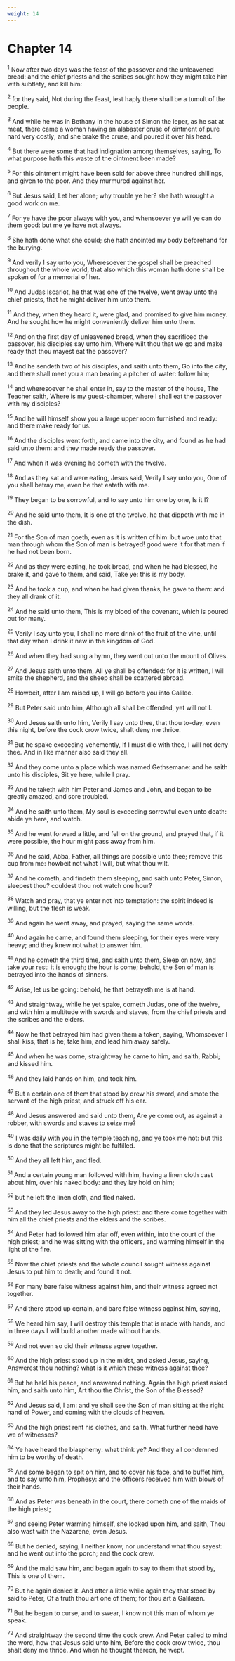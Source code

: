 ```yaml
---
weight: 14
---
```


# Chapter 14

<sup>1</sup> Now after two days was the feast of the passover and the unleavened bread: and the chief priests and the scribes sought how they might take him with subtlety, and kill him: 

<sup>2</sup> for they said, Not during the feast, lest haply there shall be a tumult of the people. 

<sup>3</sup> And while he was in Bethany in the house of Simon the leper, as he sat at meat, there came a woman having an alabaster cruse of ointment of pure nard very costly; and she brake the cruse, and poured it over his head. 

<sup>4</sup> But there were some that had indignation among themselves, saying, To what purpose hath this waste of the ointment been made? 

<sup>5</sup> For this ointment might have been sold for above three hundred shillings, and given to the poor. And they murmured against her. 

<sup>6</sup> But Jesus said, Let her alone; why trouble ye her? she hath wrought a good work on me. 

<sup>7</sup> For ye have the poor always with you, and whensoever ye will ye can do them good: but me ye have not always. 

<sup>8</sup> She hath done what she could; she hath anointed my body beforehand for the burying. 

<sup>9</sup> And verily I say unto you, Wheresoever the gospel shall be preached throughout the whole world, that also which this woman hath done shall be spoken of for a memorial of her. 

<sup>10</sup> And Judas Iscariot, he that was one of the twelve, went away unto the chief priests, that he might deliver him unto them. 

<sup>11</sup> And they, when they heard it, were glad, and promised to give him money. And he sought how he might conveniently deliver him unto them. 

<sup>12</sup> And on the first day of unleavened bread, when they sacrificed the passover, his disciples say unto him, Where wilt thou that we go and make ready that thou mayest eat the passover? 

<sup>13</sup> And he sendeth two of his disciples, and saith unto them, Go into the city, and there shall meet you a man bearing a pitcher of water: follow him; 

<sup>14</sup> and wheresoever he shall enter in, say to the master of the house, The Teacher saith, Where is my guest-chamber, where I shall eat the passover with my disciples? 

<sup>15</sup> And he will himself show you a large upper room furnished and ready: and there make ready for us. 

<sup>16</sup> And the disciples went forth, and came into the city, and found as he had said unto them: and they made ready the passover. 

<sup>17</sup> And when it was evening he cometh with the twelve. 

<sup>18</sup> And as they sat and were eating, Jesus said, Verily I say unto you, One of you shall betray me, even he that eateth with me. 

<sup>19</sup> They began to be sorrowful, and to say unto him one by one, Is it I? 

<sup>20</sup> And he said unto them, It is one of the twelve, he that dippeth with me in the dish. 

<sup>21</sup> For the Son of man goeth, even as it is written of him: but woe unto that man through whom the Son of man is betrayed! good were it for that man if he had not been born. 

<sup>22</sup> And as they were eating, he took bread, and when he had blessed, he brake it, and gave to them, and said, Take ye: this is my body. 

<sup>23</sup> And he took a cup, and when he had given thanks, he gave to them: and they all drank of it. 

<sup>24</sup> And he said unto them, This is my blood of the covenant, which is poured out for many. 

<sup>25</sup> Verily I say unto you, I shall no more drink of the fruit of the vine, until that day when I drink it new in the kingdom of God. 

<sup>26</sup> And when they had sung a hymn, they went out unto the mount of Olives. 

<sup>27</sup> And Jesus saith unto them, All ye shall be offended: for it is written, I will smite the shepherd, and the sheep shall be scattered abroad. 

<sup>28</sup> Howbeit, after I am raised up, I will go before you into Galilee. 

<sup>29</sup> But Peter said unto him, Although all shall be offended, yet will not I. 

<sup>30</sup> And Jesus saith unto him, Verily I say unto thee, that thou to-day, even this night, before the cock crow twice, shalt deny me thrice. 

<sup>31</sup> But he spake exceeding vehemently, If I must die with thee, I will not deny thee. And in like manner also said they all. 

<sup>32</sup> And they come unto a place which was named Gethsemane: and he saith unto his disciples, Sit ye here, while I pray. 

<sup>33</sup> And he taketh with him Peter and James and John, and began to be greatly amazed, and sore troubled. 

<sup>34</sup> And he saith unto them, My soul is exceeding sorrowful even unto death: abide ye here, and watch. 

<sup>35</sup> And he went forward a little, and fell on the ground, and prayed that, if it were possible, the hour might pass away from him. 

<sup>36</sup> And he said, Abba, Father, all things are possible unto thee; remove this cup from me: howbeit not what I will, but what thou wilt. 

<sup>37</sup> And he cometh, and findeth them sleeping, and saith unto Peter, Simon, sleepest thou? couldest thou not watch one hour? 

<sup>38</sup> Watch and pray, that ye enter not into temptation: the spirit indeed is willing, but the flesh is weak. 

<sup>39</sup> And again he went away, and prayed, saying the same words. 

<sup>40</sup> And again he came, and found them sleeping, for their eyes were very heavy; and they knew not what to answer him. 

<sup>41</sup> And he cometh the third time, and saith unto them, Sleep on now, and take your rest: it is enough; the hour is come; behold, the Son of man is betrayed into the hands of sinners. 

<sup>42</sup> Arise, let us be going: behold, he that betrayeth me is at hand. 

<sup>43</sup> And straightway, while he yet spake, cometh Judas, one of the twelve, and with him a multitude with swords and staves, from the chief priests and the scribes and the elders. 

<sup>44</sup> Now he that betrayed him had given them a token, saying, Whomsoever I shall kiss, that is he; take him, and lead him away safely. 

<sup>45</sup> And when he was come, straightway he came to him, and saith, Rabbi; and kissed him. 

<sup>46</sup> And they laid hands on him, and took him. 

<sup>47</sup> But a certain one of them that stood by drew his sword, and smote the servant of the high priest, and struck off his ear. 

<sup>48</sup> And Jesus answered and said unto them, Are ye come out, as against a robber, with swords and staves to seize me? 

<sup>49</sup> I was daily with you in the temple teaching, and ye took me not: but this is done that the scriptures might be fulfilled. 

<sup>50</sup> And they all left him, and fled. 

<sup>51</sup> And a certain young man followed with him, having a linen cloth cast about him, over his naked body: and they lay hold on him; 

<sup>52</sup> but he left the linen cloth, and fled naked. 

<sup>53</sup> And they led Jesus away to the high priest: and there come together with him all the chief priests and the elders and the scribes. 

<sup>54</sup> And Peter had followed him afar off, even within, into the court of the high priest; and he was sitting with the officers, and warming himself in the light of the fire. 

<sup>55</sup> Now the chief priests and the whole council sought witness against Jesus to put him to death; and found it not. 

<sup>56</sup> For many bare false witness against him, and their witness agreed not together. 

<sup>57</sup> And there stood up certain, and bare false witness against him, saying, 

<sup>58</sup> We heard him say, I will destroy this temple that is made with hands, and in three days I will build another made without hands. 

<sup>59</sup> And not even so did their witness agree together. 

<sup>60</sup> And the high priest stood up in the midst, and asked Jesus, saying, Answerest thou nothing? what is it which these witness against thee? 

<sup>61</sup> But he held his peace, and answered nothing. Again the high priest asked him, and saith unto him, Art thou the Christ, the Son of the Blessed? 

<sup>62</sup> And Jesus said, I am: and ye shall see the Son of man sitting at the right hand of Power, and coming with the clouds of heaven. 

<sup>63</sup> And the high priest rent his clothes, and saith, What further need have we of witnesses? 

<sup>64</sup> Ye have heard the blasphemy: what think ye? And they all condemned him to be worthy of death. 

<sup>65</sup> And some began to spit on him, and to cover his face, and to buffet him, and to say unto him, Prophesy: and the officers received him with blows of their hands. 

<sup>66</sup> And as Peter was beneath in the court, there cometh one of the maids of the high priest; 

<sup>67</sup> and seeing Peter warming himself, she looked upon him, and saith, Thou also wast with the Nazarene, even Jesus. 

<sup>68</sup> But he denied, saying, I neither know, nor understand what thou sayest: and he went out into the porch; and the cock crew. 

<sup>69</sup> And the maid saw him, and began again to say to them that stood by, This is one of them. 

<sup>70</sup> But he again denied it. And after a little while again they that stood by said to Peter, Of a truth thou art one of them; for thou art a Galilæan. 

<sup>71</sup> But he began to curse, and to swear, I know not this man of whom ye speak. 

<sup>72</sup> And straightway the second time the cock crew. And Peter called to mind the word, how that Jesus said unto him, Before the cock crow twice, thou shalt deny me thrice. And when he thought thereon, he wept. 


